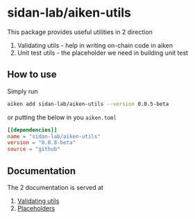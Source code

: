 # sidan-lab/aiken-utils

This package provides useful utilities in 2 direction

1. Validating utils - help in writing on-chain code in aiken
2. Unit test utils - the placeholder we need in building unit test

## How to use

Simply run

```sh
aiken add sidan-lab/aiken-utils --version 0.0.5-beta
```

or putting the below in you `aiken.toml`

```toml
[[dependencies]]
name = "sidan-lab/aiken-utils"
version = "0.0.8-beta"
source = "github"
```

## Documentation

The 2 documentation is served at

1. [Validating utils](./documentation/sidan-utils.md)
2. [Placeholders](./documentation/sidan-placeholder.md)
